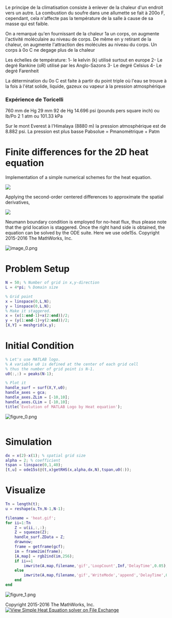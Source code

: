Le principe de la climatisation consiste à enlever de la chaleur d'un endroit vers un autre.  La combustion du soufre dans une allumette se fait à 200o F, cependant, cela n'affecte pas la température de la salle à cause de sa masse qui est faible.

On a remarqué qu'en fournissant de la chaleur 1a un corps, on augmente l'activité moléculaire au niveau de corps.  De même en y retirant de la chaleur, on augmente l'attraction des molécules au niveau du corps.  Un corps à 0o C ne degage plus de la chaleur

Les échelles de température:
1- le kelvin (k) utilisé surtout en europe
2- Le degré Rankine (oR) utilisé par les Anglo-Sazons
3- Le degré Celsius
4- Le degré Farenheit

La détermination du 0o C est faite à partir du point triple où l'eau se trouve à la fois à l'état solide, liquide, gazeux ou vapeur à la pression atmosphérique

### Expérience de Toricelli

760 mm de Hg
29 mm 92 de Hg
14.696 psi (pounds pers square inch) ou lb/Po 2
1 atm ou 101.33 kPa

Sur le mont Everest à l'Himalaya (8880 m) la pression atmosphérique est de 8.882 psi.  La pression est plus basse
Pabsolue = Pmanométrique + Patm


# Finite differences for the 2D heat equation


Implementation of a simple numerical schemes for the heat equation.



<img src="https://latex.codecogs.com/gif.latex?\frac{\partial&space;u}{\partial&space;t}=\alpha&space;\left(\frac{\partial^2&space;u}{\partial&space;x^2&space;}+\frac{\partial^2&space;u}{\partial&space;y^2&space;}\right)."/>



Applying the second-order centered differences to approximate the spatial derivatives,



<img src="https://latex.codecogs.com/gif.latex?\frac{\partial&space;u}{\partial&space;t}=\alpha&space;\left(\frac{u(i-1,j)-2u(i,j)+u(i+1,j)}{\Delta&space;x^2&space;}+\frac{u(i,j-1)-2u(i,j)+u(i,j+1)}{\Delta&space;y^2&space;}\right)."/>



Neumann boundary condition is employed for no-heat flux, thus please note that the grid location is staggered. Once the right hand side is obtained, the equation can be solved by the ODE suite. Here we use ode15s. Copyright 2015-2016 The MathWorks, Inc.




![image_0.png](SimpleHeatEquation_images/image_0.png)


# Problem Setup
```matlab
N = 50; % Number of grid in x,y-direction
L = 4*pi; % Domain size

% Grid point
x = linspace(0,L,N);
y = linspace(0,L,N);
% Make it staggered.
x = (x(1:end-1)+x(2:end))/2;
y = (y(1:end-1)+y(2:end))/2;
[X,Y] = meshgrid(x,y);
```
# Initial Condition
```matlab
% Let's use MATLAB logo.
% A variable u0 is defined at the center of each grid cell
% thus the number of grid point is N-1.
u0(:,:) = peaks(N-1);

% Plot it
handle_surf = surf(X,Y,u0);
handle_axes = gca;
handle_axes.ZLim = [-10,10];
handle_axes.CLim = [-10,10];
title('Evolution of MATLAB Logo by Heat equation');
```

![figure_0.png](SimpleHeatEquation_images/figure_0.png)

```matlab
```
# Simulation
```matlab
dx = x(2)-x(1); % spatial grid size
alpha = 2; % coefficient
tspan = linspace(0,1,40);
[t,u] = ode15s(@(t,x)getRHS(x,alpha,dx,N),tspan,u0(:));
```
# Visualize
```matlab
Tn = length(t);
u = reshape(u,Tn,N-1,N-1);

filename = 'heat.gif';
for ii=1:Tn
    Z = u(ii,:,:);
    Z = squeeze(Z);
    handle_surf.ZData = Z;
    drawnow;
    frame = getframe(gcf);
    im = frame2im(frame);
    [A,map] = rgb2ind(im,256);
    if ii==1
        imwrite(A,map,filename,'gif','LoopCount',Inf,'DelayTime',0.05);
    else
        imwrite(A,map,filename,'gif','WriteMode','append','DelayTime',0.05);
    end
end
```

![figure_1.png](SimpleHeatEquation_images/figure_1.png)

Copyright 2015-2016 The MathWorks, Inc.
[![View Simple Heat Equation solver on File Exchange](https://www.mathworks.com/matlabcentral/images/matlab-file-exchange.svg)](https://jp.mathworks.com/matlabcentral/fileexchange/59916-simple-heat-equation-solver)
